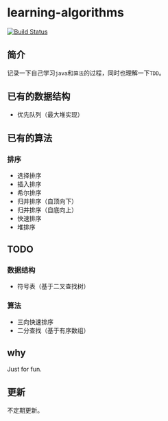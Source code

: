 # learning-algorithms

[![Build Status](https://travis-ci.org/Jack-X-Yang/learning-algorithms.svg?branch=dev-1.0)](https://travis-ci.org/Jack-X-Yang/learning-algorithms)

## 简介
记录一下自己学习`java`和`算法`的过程，同时也理解一下`TDD`。

## 已有的数据结构
- 优先队列（最大堆实现）

## 已有的算法
### 排序
- 选择排序
- 插入排序
- 希尔排序
- 归并排序（自顶向下）
- 归并排序（自底向上）
- 快速排序
- 堆排序

## TODO
### 数据结构
- 符号表（基于二叉查找树）

### 算法
- 三向快速排序
- 二分查找（基于有序数组）


## why
Just for fun.

## 更新
不定期更新。

